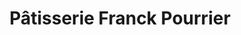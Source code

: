---
title: "Pâtisserie Franck Pourrier"
url: /dijon/patisserie-franck-pourrier/
shop: pâtisserie
---